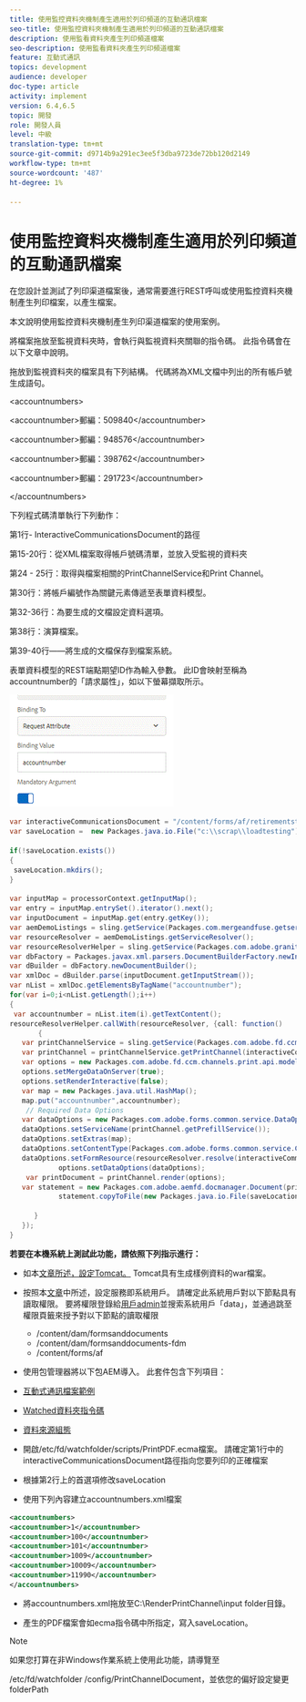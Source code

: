 ```yaml
---
title: 使用監控資料夾機制產生適用於列印頻道的互動通訊檔案
seo-title: 使用監控資料夾機制產生適用於列印頻道的互動通訊檔案
description: 使用監看資料夾產生列印頻道檔案
seo-description: 使用監看資料夾產生列印頻道檔案
feature: 互動式通訊
topics: development
audience: developer
doc-type: article
activity: implement
version: 6.4,6.5
topic: 開發
role: 開發人員
level: 中級
translation-type: tm+mt
source-git-commit: d9714b9a291ec3ee5f3dba9723de72bb120d2149
workflow-type: tm+mt
source-wordcount: '487'
ht-degree: 1%

---
```



# 使用監控資料夾機制產生適用於列印頻道的互動通訊檔案

在您設計並測試了列印渠道檔案後，通常需要進行REST呼叫或使用監控資料夾機制產生列印檔案，以產生檔案。

本文說明使用監控資料夾機制產生列印渠道檔案的使用案例。

將檔案拖放至監視資料夾時，會執行與監視資料夾關聯的指令碼。 此指令碼會在以下文章中說明。

拖放到監視資料夾的檔案具有下列結構。 代碼將為XML文檔中列出的所有帳戶號生成語句。

&lt;accountnumbers>

&lt;accountnumber>郵編：509840&lt;/accountnumber>

&lt;accountnumber>郵編：948576&lt;/accountnumber>

&lt;accountnumber>郵編：398762&lt;/accountnumber>

&lt;accountnumber>郵編：291723&lt;/accountnumber>

&lt;/accountnumbers>

下列程式碼清單執行下列動作：

第1行- InteractiveCommunicationsDocument的路徑

第15-20行：從XML檔案取得帳戶號碼清單，並放入受監視的資料夾

第24 - 25行：取得與檔案相關的PrintChannelService和Print Channel。

第30行：將帳戶編號作為關鍵元素傳遞至表單資料模型。

第32-36行：為要生成的文檔設定資料選項。

第38行：演算檔案。

第39-40行——將生成的文檔保存到檔案系統。

表單資料模型的REST端點期望ID作為輸入參數。 此ID會映射至稱為accountnumber的「請求屬性」，如以下螢幕擷取所示。

![請求屬性](assets/requestattributeprintchannel.gif)

```java
var interactiveCommunicationsDocument = "/content/forms/af/retirementstatementprint/channels/print/";
var saveLocation =  new Packages.java.io.File("c:\\scrap\\loadtesting");

if(!saveLocation.exists())
{
 saveLocation.mkdirs();
}

var inputMap = processorContext.getInputMap();
var entry = inputMap.entrySet().iterator().next();
var inputDocument = inputMap.get(entry.getKey());
var aemDemoListings = sling.getService(Packages.com.mergeandfuse.getserviceuserresolver.GetResolver);
var resourceResolver = aemDemoListings.getServiceResolver();
var resourceResolverHelper = sling.getService(Packages.com.adobe.granite.resourceresolverhelper.ResourceResolverHelper);
var dbFactory = Packages.javax.xml.parsers.DocumentBuilderFactory.newInstance();
var dBuilder = dbFactory.newDocumentBuilder();
var xmlDoc = dBuilder.parse(inputDocument.getInputStream());
var nList = xmlDoc.getElementsByTagName("accountnumber");
for(var i=0;i<nList.getLength();i++)
{
 var accountnumber = nList.item(i).getTextContent();
resourceResolverHelper.callWith(resourceResolver, {call: function()
       {
   var printChannelService = sling.getService(Packages.com.adobe.fd.ccm.channels.print.api.service.PrintChannelService);
   var printChannel = printChannelService.getPrintChannel(interactiveCommunicationsDocument);
   var options = new Packages.com.adobe.fd.ccm.channels.print.api.model.PrintChannelRenderOptions();
   options.setMergeDataOnServer(true);
   options.setRenderInteractive(false);
   var map = new Packages.java.util.HashMap();
   map.put("accountnumber",accountnumber);
    // Required Data Options
   var dataOptions = new Packages.com.adobe.forms.common.service.DataOptions(); 
   dataOptions.setServiceName(printChannel.getPrefillService()); 
   dataOptions.setExtras(map); 
   dataOptions.setContentType(Packages.com.adobe.forms.common.service.ContentType.JSON);
   dataOptions.setFormResource(resourceResolver.resolve(interactiveCommunicationsDocument));
            options.setDataOptions(dataOptions); 
    var printDocument = printChannel.render(options);
   var statement = new Packages.com.adobe.aemfd.docmanager.Document(printDocument.getInputStream());
            statement.copyToFile(new Packages.java.io.File(saveLocation+"\\"+accountnumber+".pdf"));

      }
   });
}
```


**若要在本機系統上測試此功能，請依照下列指示進行：**

* 如本[文章所述，設定Tomcat。](/help/forms/ic-print-channel-tutorial/set-up-tomcat.md) Tomcat具有生成樣例資料的war檔案。
* 按照本[文章](/help/forms/adaptive-forms/service-user-tutorial-develop.md)中所述，設定服務即系統用戶。
請確定此系統用戶對以下節點具有讀取權限。 要將權限登錄給[用戶admin](https://localhost:4502/useradmin)並搜索系統用戶「data」，並通過跳至權限頁籤來授予對以下節點的讀取權限
   * /content/dam/formsanddocuments
   * /content/dam/formsanddocuments-fdm
   * /content/forms/af
* 使用包管理器將以下包AEM導入。 此套件包含下列項目：


* [互動式通訊檔案範例](assets/retirementstatementprint.zip)
* [Watched資料夾指令碼](assets/printchanneldocumentusingwatchedfolder.zip)
* [資料來源組態](assets/datasource.zip)

* 開啟/etc/fd/watchfolder/scripts/PrintPDF.ecma檔案。 請確定第1行中的interactiveCommunicationsDocument路徑指向您要列印的正確檔案

* 根據第2行上的首選項修改saveLocation

* 使用下列內容建立accountnumbers.xml檔案

```xml
<accountnumbers>
<accountnumber>1</accountnumber>
<accountnumber>100</accountnumber>
<accountnumber>101</accountnumber>
<accountnumber>1009</accountnumber>
<accountnumber>10009</accountnumber>
<accountnumber>11990</accountnumber>
</accountnumbers>
```


* 將accountnumbers.xml拖放至C:\RenderPrintChannel\input folder目錄。

* 產生的PDF檔案會如ecma指令碼中所指定，寫入saveLocation。

>[!NOTE]
>
>如果您打算在非Windows作業系統上使用此功能，請導覽至
>
>/etc/fd/watchfolder /config/PrintChannelDocument，並依您的偏好設定變更folderPath

